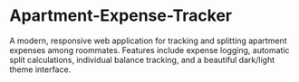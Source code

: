 # Apartment-Expense-Tracker
A modern, responsive web application for tracking and splitting apartment expenses among roommates. Features include expense logging, automatic split calculations, individual balance tracking, and a beautiful dark/light theme interface.
